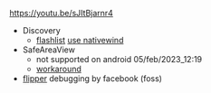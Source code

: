 https://youtu.be/sJItBjarnr4
- Discovery
	- [flashlist](https://youtu.be/ipYQpxAyunc?t=234)
[use nativewind](https://youtu.be/5lkMs_WEoto?t=1268)
- SafeAreaView 
	- not supported on android 05/feb/2023_12:19
	- [workaround](https://stackoverflow.com/a/55017347)
- [flipper](https://github.com/facebook/flipper) debugging by facebook (foss)